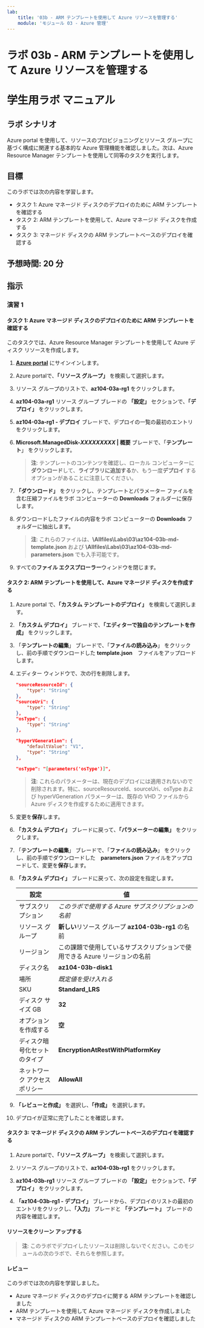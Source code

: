```yaml
---
lab:
    title: '03b - ARM テンプレートを使用して Azure リソースを管理する'
    module: 'モジュール 03 - Azure 管理'
---
```


# ラボ 03b - ARM テンプレートを使用して Azure リソースを管理する
# 学生用ラボ マニュアル

## ラボ シナリオ
Azure portal を使用して、リソースのプロビジョニングとリソース グループに基づく構成に関連する基本的な Azure 管理機能を確認しました。次は、Azure Resource Manager テンプレートを使用して同等のタスクを実行します。

## 目標

このラボでは次の内容を学習します。

+ タスク 1: Azure マネージド ディスクのデプロイのために ARM テンプレートを確認する
+ タスク 2: ARM テンプレートを使用して、Azure マネージド ディスクを作成する
+ タスク 3: マネージド ディスクの ARM テンプレートベースのデプロイを確認する

## 予想時間: 20 分

## 指示

### 演習 1

#### タスク 1: Azure マネージド ディスクのデプロイのために ARM テンプレートを確認する

このタスクでは、Azure Resource Manager テンプレートを使用して Azure ディスク リソースを作成します。

1. [**Azure portal**](https://portal.azure.com) にサインインします。

1. Azure portalで、**「リソース グループ」** を検索して選択します。 

1. リソース グループのリストで、**az104-03a-rg1** をクリックします。

1. **az104-03a-rg1** リソース グループ ブレードの **「設定」** セクションで、**「デプロイ」** をクリックします。

1. **az104-03a-rg1 - デプロイ** ブレードで、デプロイの一覧の最初のエントリをクリックします。

1. **Microsoft.ManagedDisk-*XXXXXXXXX* \| 概要** ブレードで、「**テンプレート**」 をクリックします。

    > **注**: テンプレートのコンテンツを確認し、ローカル コンピューターに**ダウンロード**して、**ライブラリに追加する**か、もう一度**デプロイ** するオプションがあることに注意してください。

1. **「ダウンロード」** をクリックし、テンプレートとパラメーター ファイルを含む圧縮ファイルをラボ コンピューターの **Downloads** フォルダーに保存します。

1. ダウンロードしたファイルの内容をラボ コンピューターの **Downloads** フォルダーに抽出します。

    > **注**: これらのファイルは、**\\Allfiles\\Labs\\03\\az104-03b-md-template.json** および **\\Allfiles\\Labs\\03\\az104-03b-md-parameters.json** でも入手可能です。
    
1. すべての**ファイル エクスプローラー**ウィンドウを閉じます。

#### タスク 2: ARM テンプレートを使用して、Azure マネージド ディスクを作成する

1. Azure portal で、**「カスタム テンプレートのデプロイ」** を検索して選択します。

1. **「カスタム デプロイ」** ブレードで、**「エディターで独自のテンプレートを作成」** をクリックします。

1. 「**テンプレートの編集**」 ブレードで、「**ファイルの読み込み**」 をクリックし、前の手順でダウンロードした **template.json**　ファイルをアップロードします。

1. エディター ウィンドウで、次の行を削除します。

   ```json
   "sourceResourceId": {
       "type": "String"
   },
   "sourceUri": {
       "type": "String"
   },
   "osType": {
       "type": "String"
   },
   ```

   ```json
   "hyperVGeneration": {
       "defaultValue": "V1",
       "type": "String"
   },      
   ```

   ```json
   "osType": "[parameters('osType')]",
   ```

    > **注**: これらのパラメーターは、現在のデプロイには適用されないので削除されます。特に、sourceResourceId、sourceUri、osType および hyperVGeneration パラメーターは、既存の VHD ファイルから Azure ディスクを作成するために適用できます。

1. 変更を**保存**します。

1. **「カスタム デプロイ」** ブレードに戻って、**「パラメーターの編集」** をクリックします。 

1. 「**テンプレートの編集**」 ブレードで、「**ファイルの読み込み**」 をクリックし、前の手順でダウンロードした　**parameters.json** ファイルをアップロードして、変更を**保存**します。

1. **「カスタム デプロイ」** ブレードに戻って、次の設定を指定します。

    | 設定 | 値 |
    | --- |--- |
    | サブスクリプション | *このラボで使用する Azure サブスクリプションの名前* |
    | リソース グループ | **新しい**リソース グループ **az104-03b-rg1** の名前 |
    | リージョン | この課題で使用しているサブスクリプションで使用できる Azure リージョンの名前 |
    | ディスク名 | **az104-03b-disk1** |
    | 場所 | *既定値を受け入れる* |
    | SKU | **Standard_LRS** |
    | ディスク サイズ GB | **32** |
    | オプションを作成する | **空** |
    | ディスク暗号化セットのタイプ | **EncryptionAtRestWithPlatformKey** |
    | ネットワーク  アクセス ポリシー | **AllowAll** |

1. **「レビューと作成」** を選択し、**「作成」** を選択します。

1. デプロイが正常に完了したことを確認します。

#### タスク 3: マネージド ディスクの ARM テンプレートベースのデプロイを確認する

1. Azure portalで、**「リソース グループ」** を検索して選択します。 

1. リソース グループのリストで、**az104-03b-rg1** をクリックします。

1. **az104-03b-rg1** リソース グループ ブレードの **「設定」** セクションで、**「デプロイ」** をクリックします。

1. **「az104-03b-rg1 - デプロイ」** ブレードから、デプロイのリストの最初のエントリをクリックし、**「入力」** ブレードと **「テンプレート」** ブレードの内容を確認します。

#### リソースをクリーン アップする

   > **注**: このラボでデプロイしたリソースは削除しないでください。このモジュールの次のラボで、それらを参照します。

#### レビュー

このラボでは次の内容を学習しました。

- Azure マネージド ディスクのデプロイに関する ARM テンプレートを確認しました
- ARM テンプレートを使用して Azure マネージド ディスクを作成しました
- マネージド ディスクの ARM テンプレートベースのデプロイを確認しました
